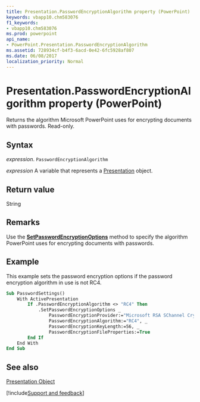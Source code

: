 ```yaml
---
title: Presentation.PasswordEncryptionAlgorithm property (PowerPoint)
keywords: vbapp10.chm583076
f1_keywords:
- vbapp10.chm583076
ms.prod: powerpoint
api_name:
- PowerPoint.Presentation.PasswordEncryptionAlgorithm
ms.assetid: 728934cf-b4f3-6acd-0e42-6fc5928af807
ms.date: 06/08/2017
localization_priority: Normal
---
```



# Presentation.PasswordEncryptionAlgorithm property (PowerPoint)

Returns the algorithm Microsoft PowerPoint uses for encrypting documents with passwords. Read-only.


## Syntax

_expression_. `PasswordEncryptionAlgorithm`

_expression_ A variable that represents a [Presentation](PowerPoint.Presentation.md) object.


## Return value

String


## Remarks

Use the  **[SetPasswordEncryptionOptions](PowerPoint.Presentation.SetPasswordEncryptionOptions.md)** method to specify the algorithm PowerPoint uses for encrypting documents with passwords.


## Example

This example sets the password encryption options if the password encryption algorithm in use is not RC4.


```vb
Sub PasswordSettings()
    With ActivePresentation
        If .PasswordEncryptionAlgorithm <> "RC4" Then
            .SetPasswordEncryptionOptions _
                PasswordEncryptionProvider:="Microsoft RSA SChannel Cryptographic Provider", _
                PasswordEncryptionAlgorithm:="RC4", _
                PasswordEncryptionKeyLength:=56, _
                PasswordEncryptionFileProperties:=True
        End If
    End With
End Sub
```


## See also


[Presentation Object](PowerPoint.Presentation.md)

[!include[Support and feedback](~/includes/feedback-boilerplate.md)]